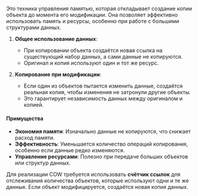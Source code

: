 
Это техника управления памятью, которая откладывает создание копии объекта до момента его модификации. Она позволяет эффективно использовать память и ресурсы, особенно при работе с большими структурами данных.

1. **Общее использование данных**:
    - При копировании объекта создаётся новая ссылка на существующий набор данных, а сами данные не копируются.
    - Оригинал и копия используют один и тот же ресурс.
        
2. **Копирование при модификации**:
    - Если один из объектов пытается изменить данные, создаётся реальная копия, чтобы изменения не затронули другие объекты.
    - Это гарантирует независимость данных между оригиналом и копией.

#### Примущества
- **Экономия памяти**: Изначально данные не копируются, что снижает расход памяти.
- **Эффективность**: Уменьшается количество операций копирования, особенно если данные редко изменяются.
- **Управление ресурсами**: Полезно при передаче больших объектов или структур данных.

Для реализации COW требуется использовать **счётчик ссылок** для отслеживания количества объектов, которые используют одни и те же данные. Если объект модифицируется, создаётся новая копия данных.